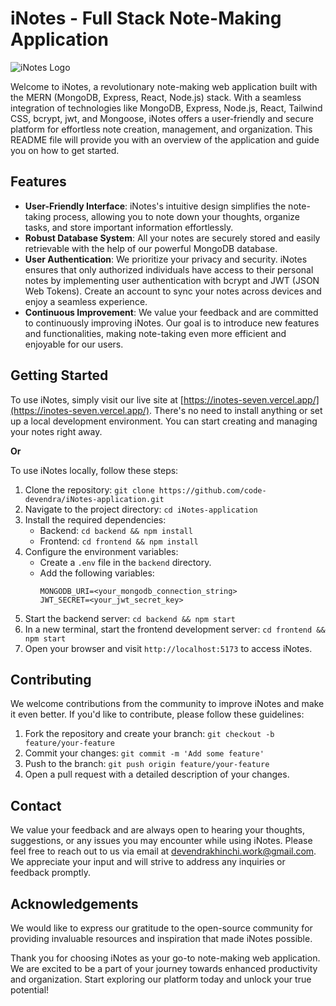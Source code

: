 # iNotes - Full Stack Note-Making Application

![iNotes Logo](https://inotes-seven.vercel.app/assets/logo-c585733b.svg)

Welcome to iNotes, a revolutionary note-making web application built with the MERN (MongoDB, Express, React, Node.js) stack. With a seamless integration of technologies like MongoDB, Express, Node.js, React, Tailwind CSS, bcrypt, jwt, and Mongoose, iNotes offers a user-friendly and secure platform for effortless note creation, management, and organization. This README file will provide you with an overview of the application and guide you on how to get started.

## Features

- **User-Friendly Interface**: iNotes's intuitive design simplifies the note-taking process, allowing you to note down your thoughts, organize tasks, and store important information effortlessly.
- **Robust Database System**: All your notes are securely stored and easily retrievable with the help of our powerful MongoDB database.
- **User Authentication**: We prioritize your privacy and security. iNotes ensures that only authorized individuals have access to their personal notes by implementing user authentication with bcrypt and JWT (JSON Web Tokens). Create an account to sync your notes across devices and enjoy a seamless experience.
- **Continuous Improvement**: We value your feedback and are committed to continuously improving iNotes. Our goal is to introduce new features and functionalities, making note-taking even more efficient and enjoyable for our users.

## Getting Started

To use iNotes, simply visit our live site at [https://inotes-seven.vercel.app/](https://inotes-seven.vercel.app/). There's no need to install anything or set up a local development environment. You can start creating and managing your notes right away.

**Or**

To use iNotes locally, follow these steps:

1. Clone the repository: `git clone https://github.com/code-devendra/iNotes-application.git`
2. Navigate to the project directory: `cd iNotes-application`
3. Install the required dependencies:
   - Backend: `cd backend && npm install`
   - Frontend: `cd frontend && npm install`
4. Configure the environment variables:
   - Create a `.env` file in the `backend` directory.
   - Add the following variables:
     ```
     MONGODB_URI=<your_mongodb_connection_string>
     JWT_SECRET=<your_jwt_secret_key>
     ```
5. Start the backend server: `cd backend && npm start`
6. In a new terminal, start the frontend development server: `cd frontend && npm start`
7. Open your browser and visit `http://localhost:5173` to access iNotes.

## Contributing

We welcome contributions from the community to improve iNotes and make it even better. If you'd like to contribute, please follow these guidelines:

1. Fork the repository and create your branch: `git checkout -b feature/your-feature`
2. Commit your changes: `git commit -m 'Add some feature'`
3. Push to the branch: `git push origin feature/your-feature`
4. Open a pull request with a detailed description of your changes.

## Contact

We value your feedback and are always open to hearing your thoughts, suggestions, or any issues you may encounter while using iNotes. Please feel free to reach out to us via email at [devendrakhinchi.work@gmail.com](mailto:devendrakhinchi.work@gmail.com). We appreciate your input and will strive to address any inquiries or feedback promptly.

## Acknowledgements

We would like to express our gratitude to the open-source community for providing invaluable resources and inspiration that made iNotes possible.

Thank you for choosing iNotes as your go-to note-making web application. We are excited to be a part of your journey towards enhanced productivity and organization. Start exploring our platform today and unlock your true potential!
